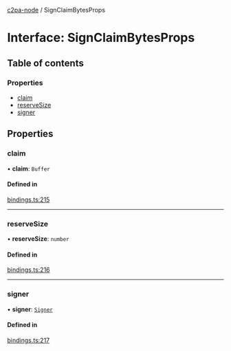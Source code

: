 [c2pa-node](../README.md) / SignClaimBytesProps

# Interface: SignClaimBytesProps

## Table of contents

### Properties

- [claim](SignClaimBytesProps.md#claim)
- [reserveSize](SignClaimBytesProps.md#reservesize)
- [signer](SignClaimBytesProps.md#signer)

## Properties

### claim

• **claim**: `Buffer`

#### Defined in

[bindings.ts:215](https://github.com/contentauth/c2pa-node/blob/83ab39f/js-src/bindings.ts#L215)

___

### reserveSize

• **reserveSize**: `number`

#### Defined in

[bindings.ts:216](https://github.com/contentauth/c2pa-node/blob/83ab39f/js-src/bindings.ts#L216)

___

### signer

• **signer**: [`Signer`](../README.md#signer)

#### Defined in

[bindings.ts:217](https://github.com/contentauth/c2pa-node/blob/83ab39f/js-src/bindings.ts#L217)
